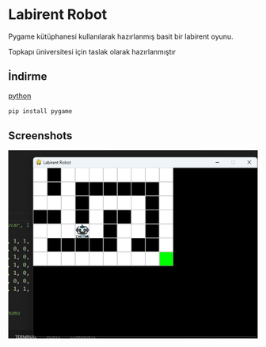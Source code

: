 # Labirent Robot

Pygame kütüphanesi kullanılarak hazırlanmış basit bir labirent oyunu.

Topkapı üniversitesi için taslak olarak hazırlanmıştır

## İndirme

[python](https://www.python.org/downloads/) 


```bash
pip install pygame
```

## Screenshots

![labi 01](https://github.com/dogukanonderr/lab-rentrobot/blob/72e41b799ba2ccf1c8e4720581cfac707291f0c2/Ekran%20g%C3%B6r%C3%BCnt%C3%BCs%C3%BC%202025-01-16%20124111.png)

